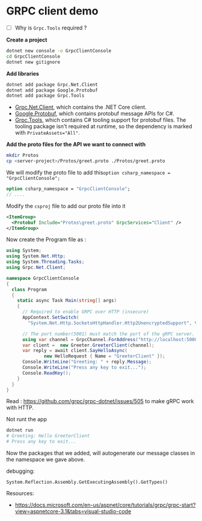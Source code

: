 # GRPC client demo

- [ ] Why is `Grpc.Tools` required ?



**Create a project**

```bash
dotnet new console -o GrpcClientConsole
cd GrpcClientConsole
dotnet new gitignore
```



**Add libraries**

```bash
dotnet add package Grpc.Net.Client
dotnet add package Google.Protobuf
dotnet add package Grpc.Tools
```

- [Grpc.Net.Client](https://www.nuget.org/packages/Grpc.Net.Client), which contains the .NET Core client.
- [Google.Protobuf](https://www.nuget.org/packages/Google.Protobuf/), which contains protobuf message APIs for C#.
- [Grpc.Tools](https://www.nuget.org/packages/Grpc.Tools/), which contains C# tooling support for protobuf files. The tooling package isn't required at runtime, so the dependency is marked with `PrivateAssets="All"`.



**Add the proto files for the API we want to connect with** 

```bash
mkdir Protos
cp <server-project>/Protos/greet.proto ./Protos/greet.proto 
```



We will modify the proto file to add this`option csharp_namespace = "GrpcClientConsole";`

```protobuf
option csharp_namespace = "GrpcClientConsole";
// ....
```

Modify the `csproj` file to add our proto file into it 

```xml
<ItemGroup>
  <Protobuf Include="Protos\greet.proto" GrpcServices="Client" />
</ItemGroup>
```



Now create the Program file as : 

```csharp
using System;
using System.Net.Http;
using System.Threading.Tasks;
using Grpc.Net.Client;

namespace GrpcClientConsole
{
  class Program
  {
    static async Task Main(string[] args)
    {
      // Required to enable GRPC over HTTP (insecure)
      AppContext.SetSwitch(
        "System.Net.Http.SocketsHttpHandler.Http2UnencryptedSupport", true);

      // The port number(5001) must match the port of the gRPC server.
      using var channel = GrpcChannel.ForAddress("http://localhost:5000");
      var client =  new Greeter.GreeterClient(channel);
      var reply = await client.SayHelloAsync(
              new HelloRequest { Name = "GreeterClient" });
      Console.WriteLine("Greeting: " + reply.Message);
      Console.WriteLine("Press any key to exit...");
      Console.ReadKey();
    }
  }
}
```

Read : https://github.com/grpc/grpc-dotnet/issues/505 to make gRPC work with HTTP.



Not runt the app

```bash
dotnet run                       
# Greeting: Hello GreeterClient
# Press any key to exit...
```



Now the packages that we added, will autogenerate our message classes in the namespace we gave above.



debugging: 

```
System.Reflection.Assembly.GetExecutingAssembly().GetTypes()

```



Resources: 

- https://docs.microsoft.com/en-us/aspnet/core/tutorials/grpc/grpc-start?view=aspnetcore-3.1&tabs=visual-studio-code